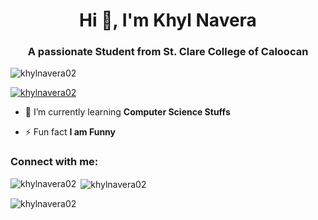 
<h1 align="center">Hi 👋, I'm Khyl Navera</h1>
<h3 align="center">A passionate Student from St. Clare College of Caloocan</h3>


<p align="left"> <img src="https://komarev.com/ghpvc/?username=khylnavera02&label=Profile%20views&color=0e75b6&style=flat" alt="khylnavera02" /> </p>

<p align="left"> <a href="https://github.com/ryo-ma/github-profile-trophy"><img src="https://github-profile-trophy.vercel.app/?username=khylnavera02" alt="khylnavera02" /></a> </p>

- 🌱 I’m currently learning **Computer Science Stuffs**

- ⚡ Fun fact **I am Funny**

<h3 align="left">Connect with me:</h3>
<p align="left">
</p>

<p><img align="left" src="https://github-readme-stats.vercel.app/api/top-langs?username=khylnavera02&show_icons=true&locale=en&layout=compact" alt="khylnavera02" /></p>

<p>&nbsp;<img align="center" src="https://github-readme-stats.vercel.app/api?username=khylnavera02&show_icons=true&locale=en" alt="khylnavera02" /></p>

<p><img align="center" src="https://github-readme-streak-stats.herokuapp.com/?user=khylnavera02&" alt="khylnavera02" /></p>
